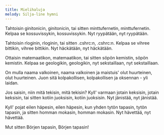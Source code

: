 ```yaml
---
title: Mielihaluja
melody: Silja-line hymni
---
```

Tahtoisin ginitonicin, ginitonicin,
tai sitten minttufernetin, minttufernetin.
Kelpaa se kossuvissykin, kossuvissykin.
Nyt ryypätään, nyt ryypätään.

Tahtoisin rloginin, rloginin,
tai sitten .cshrc:n, .cshrc:n.
Kelpaa se vihree bittikin, vihree bittikin.
Nyt häckätään, nyt häckätään.

Ottaisin matemaatikon, matemaatikon,
tai sitten söpön kemistin, söpön kemistin.
Kelpaa se geologikin, geologikin,
nyt sekstaillaan, nyt sekstaillaan.

On mulla naama valkoinen, naama valkoinen
ja maistuis' olut huurteinen, olut huurteinen.
Juon sitä kolpakollisen, kolpakollisen
ja oksennan - yli laidan.

Jos saisin, niin mitä tekisin, mitä tekisin?
Kyll' varmaan jotain keksisin, jotain keksisin,
tai sitten kotiin juoksisin, kotiin juoksisin.
Nyt jänistää, nyt jänistää.

Kyll' pojat eilen häpesin, eilen häpesin,
kun yhden tytön tapasin, tytön tapasin,
ja sitten homman mokasin, homman
mokasin. Nyt hävettää, nyt hävettää.

Mut sitten Börjen tapasin, Börjen tapasin!
